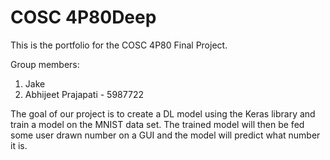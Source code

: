 # COSC 4P80Deep

This is the portfolio for the COSC 4P80 Final Project.

Group members:
1. Jake
2. Abhijeet Prajapati - 5987722

The goal of our project is to create a DL model using the Keras library and train a model on the MNIST data set. The trained model will then be fed some user drawn number on a GUI and the model will predict what number it is.
